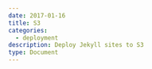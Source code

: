 ```yaml
---
date: 2017-01-16
title: S3
categories:
  - deployment
description: Deploy Jekyll sites to S3
type: Document
---
```

